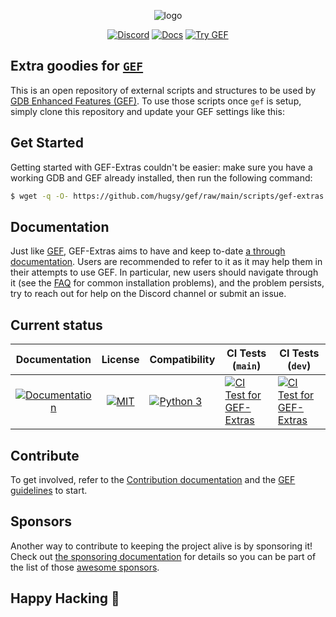 <p align="center">
  <img src="https://i.imgur.com/KW9Bt8D.png" alt="logo"/>
</p>

<p align="center">
    <a href="https://discord.gg/HCS8Hg7"><img alt="Discord" src="https://img.shields.io/badge/Discord-BlahCats-yellow"></a>
  <a href="https://hugsy.github.io/gef-extras"><img alt="Docs" src="https://img.shields.io/badge/Docs-gh--pages-brightgreen"></a>
  <a title="Use the IDs: gef/gef-demo" href="https://demo.gef.blah.cat"><img alt="Try GEF" src="https://img.shields.io/badge/Demo-Try%20GEF%20Live-blue"></a>
</p>

## Extra goodies for [`GEF`](https://github.com/hugsy/gef)


This is an open repository of external scripts and structures to be used by [GDB Enhanced Features (GEF)](https://github.com/hugsy/gef). To use those scripts once `gef` is setup, simply clone this repository and update your GEF settings like this:



## Get Started

Getting started with GEF-Extras couldn't be easier: make sure you have a working GDB and GEF already installed, then run the following command:

```bash
$ wget -q -O- https://github.com/hugsy/gef/raw/main/scripts/gef-extras.sh | sh
```



## Documentation ##

Just like [GEF](https://hugsy.github.io/gef), GEF-Extras aims to have and keep to-date [a through documentation](https://hugsy.github.io/gef-extras/). Users are recommended to refer to it as it may help them in their attempts to use GEF. In particular, new users should navigate through it (see the [FAQ](https://hugsy.github.io/gef/faq/) for common installation problems), and the problem persists, try to reach out for help on the Discord channel or submit an issue.


## Current status ##

|                                                                                 Documentation                                                                                  |                                                                      License                                                                      | Compatibility                                                                                        | CI Tests (`main`)                                                                                                                                                               | CI Tests (`dev`)                                                                                                                                                                           |
| :----------------------------------------------------------------------------------------------------------------------------------------------------------------------------: | :-----------------------------------------------------------------------------------------------------------------------------------------------: | :--------------------------------------------------------------------------------------------------- | ------------------------------------------------------------------------------------------------------------------------------------------------------------------------------- | ------------------------------------------------------------------------------------------------------------------------------------------------------------------------------------------ |
| [![Documentation](https://github.com/hugsy/gef-extras/actions/workflows/generate-docs.yml/badge.svg)](https://github.com/hugsy/gef-extras/actions/workflows/generate-docs.yml) | [![MIT](https://img.shields.io/packagist/l/doctrine/orm.svg?maxAge=2592000?style=plastic)](https://github.com/hugsy/gef-extras/blob/main/LICENSE) | [![Python 3](https://img.shields.io/badge/Python-3-green.svg)](https://github.com/hugsy/gef-extras/) | [![CI Test for GEF-Extras](https://github.com/hugsy/gef-extras/actions/workflows/run-tests.yml/badge.svg)](https://github.com/hugsy/gef-extras/actions/workflows/run-tests.yml) | [![CI Test for GEF-Extras](https://github.com/hugsy/gef-extras/actions/workflows/run-tests.yml/badge.svg?branch=dev)](https://github.com/hugsy/gef-extras/actions/workflows/run-tests.yml) |


## Contribute ##

To get involved, refer to the [Contribution documentation](https://hugsy.github.io/gef-extras/#contribution) and the [GEF guidelines](https://github.com/hugsy/gef/blob/dev/.github/CONTRIBUTING.md) to start.

## Sponsors ##

Another way to contribute to keeping the project alive is by sponsoring it! Check out [the sponsoring documentation](https://hugsy.github.io/gef/#sponsors) for details so you can be part of the list of those [awesome sponsors](https://github.com/sponsors/hugsy).


## Happy Hacking 🍻 ##